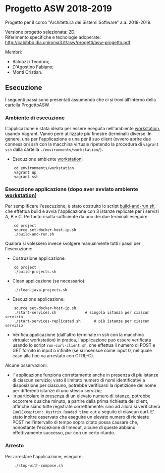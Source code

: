 # Progetto ASW 2018-2019

Progetto per il corso "Architettura dei Sistemi Software" a.a. 2018-2019. <br />

Versione progetto selezionata: 2D. <br /> 
Riferimento specifiche e tecnologie adoperate: http://cabibbo.dia.uniroma3.it/asw/progetti/asw-progetto.pdf<br />

Membri:
* Baldazzi Teodoro;
* D'Agostino Fabiano;
* Monti Cristian.


## Esecuzione

I seguenti passi sono presentati assumendo che ci si trovi all'interno della cartella ProgettoASW.


### Ambiente di esecuzione 

L'applicazione è stata ideata per essere eseguita nell'ambiente [workstation](environments/workstation/), usando Vagrant. 
Vanno però utilizzate più finestre (terminali) diverse. In genere, una per l'applicazione e una per il suo client (ovvero aprire due connessioni ssh con la macchina virtuale ripetendo la procedura di ``` vagrant ssh ``` dalla cartella ``` ./environments/workstation/ ```).
* Esecuzione ambiente [workstation](environments/workstation/):
```
    cd environments/workstation
    vagrant up
    vagrant ssh
```


### Esecuzione applicazione (dopo aver avviato ambiente [workstation](environments/workstation/))

Per semplificare l'esecuzione, è stato costruito lo script [build-and-run.sh](project/), che effettua
build e avvia l'applicazione con 3 istanze replicate per i servizi A, B e C. 
Pertanto risulta sufficiente da uno dei due terminali eseguire:
```
    cd project
    source set-docker-host-ip.sh
    ./build-and-run.sh
```

Qualora si volessero invece svolgere manualmente tutti i passi per l'esecuzione:
* Costruzione applicazione:
```
    cd project
    ./build-projects.sh
```
* Clean applicazione (se necessario):
```
    ./clean-java-projects.sh
```
* Esecuzione applicazione:
```   
    source set-docker-host-ip.sh
    ./start-services.sh 	        # singola istanza per ciascun servizio
    ./start-services-replicated.sh      # più istanze per ciascun servizio
```

* Verifica applicazione (dall'altro terminale in ssh con la macchina virtuale: workstation)
in pratica, l'applicazione può essere verificata usando lo script `` run-curl-client.sh ``, che effettua il numero di POST e GET fornito in input o infinite (se si inserisce come input 0, nel quale caso alla fine va arrestato con CTRL-C).

Alcune osservazioni: 
* l' applicazione funziona correttamente anche in presenza di più istanze di ciascun servizio; visto il limitato numero di nomi identificativi a disposizione per ciascuno, potrebbe verificarsi la ripetizione del nome per differenti istanze di uno stesso servizio;
* in particolare in presenza di un elevato numero di istanze, potrebbe occorrere qualche minuto, a partire dalla prima richiesta del client, affinchè siano tutte registrate correttamente: sino ad allora si verificherà `` ZuulException: Hystrix Readed time out `` a seguito di ciascun curl. E' stato inoltre osservato che eseguire un elevato numero di richieste POST nell'intervallo di tempo sopra citato possa causare che, nonostante l'eccezione di timeout, alcune di queste abbiano effettivamente successo, pur con un certo ritardo.


### Arresto

Per arrestare l'applicazione, eseguire:
``` 
    ./stop-with-compose.sh 
```

